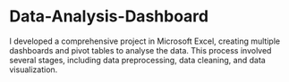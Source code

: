 # Data-Analysis-Dashboard
I developed a comprehensive project in Microsoft Excel, creating multiple dashboards and pivot tables to analyse the data. This process involved several stages, including data preprocessing, data cleaning, and data visualization.
